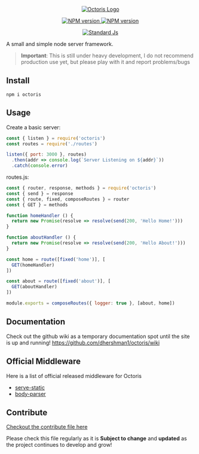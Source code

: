 <p align=center>
  <a href="#" title="Octoris Repo">
    <img alt="Octoris Logo" src="https://user-images.githubusercontent.com/8997380/49382441-6a3a9280-f6e4-11e8-93b0-675e6f77112f.png">
  </a>
</p>

<p align=center>
  <a href="https://npmjs.com/package/octoris">
    <img alt="NPM version" src="https://img.shields.io/npm/v/octoris?style=flat-square" />
  </a>
  <a href="https://npmjs.com/package/octoris">
    <img alt="NPM version" src="https://img.shields.io/npm/l/octoris?style=flat-square" />
  </a>
</p>

<p align=center>
  <a href="https://github.com/standard/standard">
    <img alt="Standard Js" src="https://cdn.rawgit.com/standard/standard/master/badge.svg">
  </a>
</p>

A small and simple node server framework.

> **Important**: This is still under heavy development, I do not recommend production use yet, but please play with it and report problems/bugs

## Install

```
npm i octoris
```

## Usage

Create a basic server:
```js
const { listen } = require('octoris')
const routes = require('./routes')

listen({ port: 3000 }, routes)
  .then(addr => console.log(`Server Listening on ${addr}`))
  .catch(console.error)
```

routes.js:
```js
const { router, response, methods } = require('octoris')
const { send } = response
const { route, fixed, composeRoutes } = router
const { GET } = methods

function homeHandler () {
  return new Promise(resolve => resolve(send(200, 'Hello Home!')))
}

function aboutHandler () {
  return new Promise(resolve => resolve(send(200, 'Hello About!')))
}

const home = route([fixed('home')], [
  GET(homeHandler)
])

const about = route([fixed('about')], [
  GET(aboutHandler)
])

module.exports = composeRoutes({ logger: true }, [about, home])
```

## Documentation

Check out the github wiki as a temporary documentation spot until the site is up and running! https://github.com/dhershman1/octoris/wiki

## Official Middleware

Here is a list of official released middleware for Octoris

- [serve-static](https://github.com/octoris/serve-static)
- [body-parser](https://github.com/octoris/body-parser)

## Contribute

[Checkout the contribute file here](https://github.com/dhershman1/octoris/blob/master/.github/CONTRIBUTING.md)

Please check this file regularly as it is **Subject to change** and **updated** as the project continues to develop and grow!
